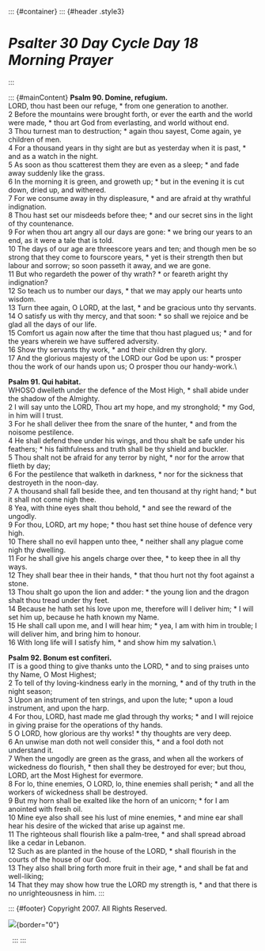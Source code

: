::: {#container}
::: {#header .style3}
# *Psalter 30 Day Cycle Day 18 Morning Prayer*
:::

::: {#mainContent}
**Psalm 90. Domine, refugium.**\
LORD, thou hast been our refuge, \* from one generation to another.\
2 Before the mountains were brought forth, or ever the earth and the
world were made, \* thou art God from everlasting, and world without
end.\
3 Thou turnest man to destruction; \* again thou sayest, Come again, ye
children of men.\
4 For a thousand years in thy sight are but as yesterday when it is
past, \* and as a watch in the night.\
5 As soon as thou scatterest them they are even as a sleep; \* and fade
away suddenly like the grass.\
6 In the morning it is green, and groweth up; \* but in the evening it
is cut down, dried up, and withered.\
7 For we consume away in thy displeasure, \* and are afraid at thy
wrathful indignation.\
8 Thou hast set our misdeeds before thee; \* and our secret sins in the
light of thy countenance.\
9 For when thou art angry all our days are gone: \* we bring our years
to an end, as it were a tale that is told.\
10 The days of our age are threescore years and ten; and though men be
so strong that they come to fourscore years, \* yet is their strength
then but labour and sorrow; so soon passeth it away, and we are gone.\
11 But who regardeth the power of thy wrath? \* or feareth aright thy
indignation?\
12 So teach us to number our days, \* that we may apply our hearts unto
wisdom.\
13 Turn thee again, O LORD, at the last, \* and be gracious unto thy
servants.\
14 O satisfy us with thy mercy, and that soon: \* so shall we rejoice
and be glad all the days of our life.\
15 Comfort us again now after the time that thou hast plagued us; \* and
for the years wherein we have suffered adversity.\
16 Show thy servants thy work, \* and their children thy glory.\
17 And the glorious majesty of the LORD our God be upon us: \* prosper
thou the work of our hands upon us; O prosper thou our handy-work.\

**Psalm 91. Qui habitat.**\
WHOSO dwelleth under the defence of the Most High, \* shall abide under
the shadow of the Almighty.\
2 I will say unto the LORD, Thou art my hope, and my stronghold; \* my
God, in him will I trust.\
3 For he shall deliver thee from the snare of the hunter, \* and from
the noisome pestilence.\
4 He shall defend thee under his wings, and thou shalt be safe under his
feathers; \* his faithfulness and truth shall be thy shield and
buckler.\
5 Thou shalt not be afraid for any terror by night, \* nor for the arrow
that flieth by day;\
6 For the pestilence that walketh in darkness, \* nor for the sickness
that destroyeth in the noon-day.\
7 A thousand shall fall beside thee, and ten thousand at thy right hand;
\* but it shall not come nigh thee.\
8 Yea, with thine eyes shalt thou behold, \* and see the reward of the
ungodly.\
9 For thou, LORD, art my hope; \* thou hast set thine house of defence
very high.\
10 There shall no evil happen unto thee, \* neither shall any plague
come nigh thy dwelling.\
11 For he shall give his angels charge over thee, \* to keep thee in all
thy ways.\
12 They shall bear thee in their hands, \* that thou hurt not thy foot
against a stone.\
13 Thou shalt go upon the lion and adder: \* the young lion and the
dragon shalt thou tread under thy feet.\
14 Because he hath set his love upon me, therefore will I deliver him;
\* I will set him up, because he hath known my Name.\
15 He shall call upon me, and I will hear him; \* yea, I am with him in
trouble; I will deliver him, and bring him to honour.\
16 With long life will I satisfy him, \* and show him my salvation.\

**Psalm 92. Bonum est confiteri.**\
IT is a good thing to give thanks unto the LORD, \* and to sing praises
unto thy Name, O Most Highest;\
2 To tell of thy loving-kindness early in the morning, \* and of thy
truth in the night season;\
3 Upon an instrument of ten strings, and upon the lute; \* upon a loud
instrument, and upon the harp.\
4 For thou, LORD, hast made me glad through thy works; \* and I will
rejoice in giving praise for the operations of thy hands.\
5 O LORD, how glorious are thy works! \* thy thoughts are very deep.\
6 An unwise man doth not well consider this, \* and a fool doth not
understand it.\
7 When the ungodly are green as the grass, and when all the workers of
wickedness do flourish, \* then shall they be destroyed for ever; but
thou, LORD, art the Most Highest for evermore.\
8 For lo, thine enemies, O LORD, lo, thine enemies shall perish; \* and
all the workers of wickedness shall be destroyed.\
9 But my horn shall be exalted like the horn of an unicorn; \* for I am
anointed with fresh oil.\
10 Mine eye also shall see his lust of mine enemies, \* and mine ear
shall hear his desire of the wicked that arise up against me.\
11 The righteous shall flourish like a palm-tree, \* and shall spread
abroad like a cedar in Lebanon.\
12 Such as are planted in the house of the LORD, \* shall flourish in
the courts of the house of our God.\
13 They also shall bring forth more fruit in their age, \* and shall be
fat and well-liking;\
14 That they may show how true the LORD my strength is, \* and that
there is no unrighteousness in him.
:::

::: {#footer}
Copyright 2007. All Rights Reserved.

![](http://stats.superstats.com/b/ss/DAVIDMCMANNES/1){border="0"}

 
:::
:::
